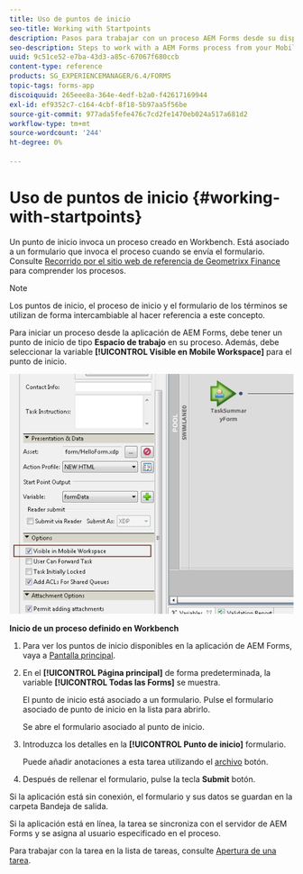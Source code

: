 ```yaml
---
title: Uso de puntos de inicio
seo-title: Working with Startpoints
description: Pasos para trabajar con un proceso AEM Forms desde su dispositivo móvil definido en Workbench.
seo-description: Steps to work with a AEM Forms process from your Mobile device defined in Workbench.
uuid: 9c51ce52-e7ba-43d3-a85c-67067f680ccb
content-type: reference
products: SG_EXPERIENCEMANAGER/6.4/FORMS
topic-tags: forms-app
discoiquuid: 265eee8a-364e-4edf-b2a0-f42617169944
exl-id: ef9352c7-c164-4cbf-8f18-5b97aa5f56be
source-git-commit: 977ada5fefe476c7cd2fe1470eb024a517a681d2
workflow-type: tm+mt
source-wordcount: '244'
ht-degree: 0%

---
```


# Uso de puntos de inicio {#working-with-startpoints}

Un punto de inicio invoca un proceso creado en Workbench. Está asociado a un formulario que invoca el proceso cuando se envía el formulario. Consulte [Recorrido por el sitio web de referencia de Geometrixx Finance](/help/forms/using/finance-reference-site-walkthrough.md) para comprender los procesos.

>[!NOTE]
>
>Los puntos de inicio, el proceso de inicio y el formulario de los términos se utilizan de forma intercambiable al hacer referencia a este concepto.

Para iniciar un proceso desde la aplicación de AEM Forms, debe tener un punto de inicio de tipo **Espacio de trabajo** en su proceso. Además, debe seleccionar la variable **[!UICONTROL Visible en Mobile Workspace]** para el punto de inicio.

![mws_startpoint_select_option](assets/mws_startpoint_select_option.png)

**Inicio de un proceso definido en Workbench**

1. Para ver los puntos de inicio disponibles en la aplicación de AEM Forms, vaya a [Pantalla principal](/help/forms/using/home-screen.md).
1. En el **[!UICONTROL Página principal]** de forma predeterminada, la variable **[!UICONTROL Todas las Forms]** se muestra.

   El punto de inicio está asociado a un formulario. Pulse el formulario asociado de punto de inicio en la lista para abrirlo.

   Se abre el formulario asociado al punto de inicio.

1. Introduzca los detalles en la **[!UICONTROL Punto de inicio]** formulario.

   Puede añadir anotaciones a esta tarea utilizando el [archivo](/help/forms/using/add-attachments.md) botón.

1. Después de rellenar el formulario, pulse la tecla **Submit** botón.

Si la aplicación está sin conexión, el formulario y sus datos se guardan en la carpeta Bandeja de salida.

Si la aplicación está en línea, la tarea se sincroniza con el servidor de AEM Forms y se asigna al usuario especificado en el proceso.

Para trabajar con la tarea en la lista de tareas, consulte [Apertura de una tarea](/help/forms/using/open-task.md).
